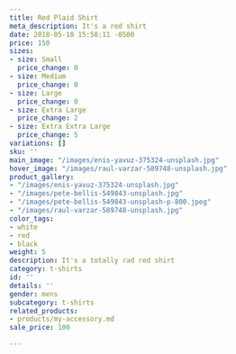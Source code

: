 ```yaml
---
title: Red Plaid Shirt
meta_description: It's a red shirt
date: 2018-05-10 15:58:11 -0500
price: 150
sizes:
- size: Small
  price_change: 0
- size: Medium
  price_change: 0
- size: Large
  price_change: 0
- size: Extra Large
  price_change: 2
- size: Extra Extra Large
  price_change: 5
variations: []
sku: ''
main_image: "/images/enis-yavuz-375324-unsplash.jpg"
hover_image: "/images/raul-varzar-589748-unsplash.jpg"
product_gallery:
- "/images/enis-yavuz-375324-unsplash.jpg"
- "/images/pete-bellis-549843-unsplash.jpg"
- "/images/pete-bellis-549843-unsplash-p-800.jpeg"
- "/images/raul-varzar-589748-unsplash.jpg"
color_tags:
- white
- red
- black
weight: 5
description: It's a totally rad red shirt
category: t-shirts
id: ''
details: ''
gender: mens
subcategory: t-shirts
related_products:
- products/my-accessory.md
sale_price: 100

---
```

